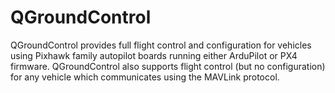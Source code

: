 # QGroundControl

QGroundControl provides full flight control and configuration for vehicles using Pixhawk family autopilot boards running either ArduPilot or PX4 firmware. QGroundControl also supports flight control (but no configuration) for any vehicle which communicates using the MAVLink protocol.